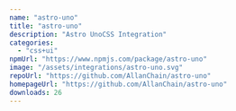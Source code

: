 ```yaml
---
name: "astro-uno"
title: "astro-uno"
description: "Astro UnoCSS Integration"
categories:
  - "css+ui"
npmUrl: "https://www.npmjs.com/package/astro-uno"
image: "/assets/integrations/astro-uno.svg"
repoUrl: "https://github.com/AllanChain/astro-uno"
homepageUrl: "https://github.com/AllanChain/astro-uno"
downloads: 26
---
```

